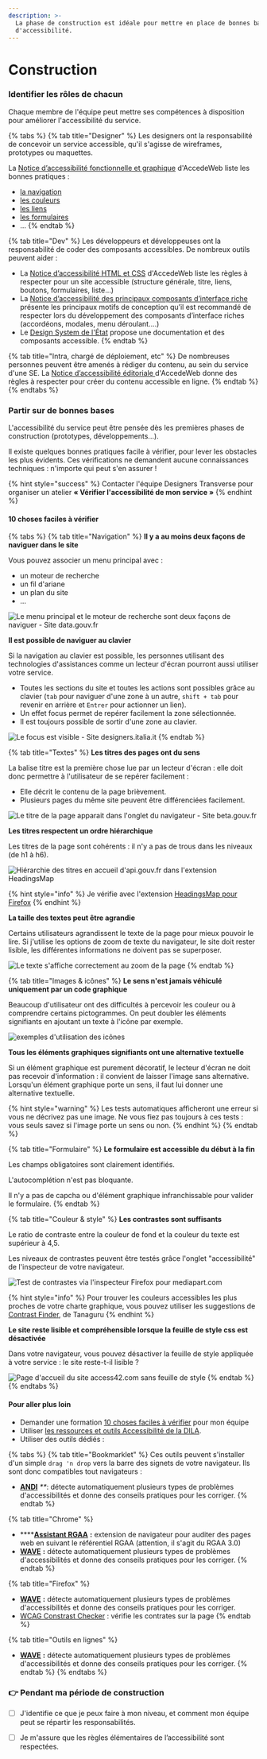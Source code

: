 ```yaml
---
description: >-
  La phase de construction est idéale pour mettre en place de bonnes bases 
  d'accessibilité.
---
```


# Construction

### Identifier les rôles de chacun

Chaque membre de l'équipe peut mettre ses compétences à disposition pour améliorer l'accessibilité du service.

{% tabs %}
{% tab title="Designer" %}
Les designers ont la responsabilité de concevoir un service accessible, qu'il s'agisse de wireframes, prototypes ou maquettes.

La [Notice d’accessibilité fonctionnelle et graphique](https://www.accede-web.com/notices/fonctionnelle-graphique/) d'AccedeWeb liste les bonnes pratiques :

* [la navigation](https://www.accede-web.com/notices/fonctionnelle-graphique/navigation/)
* [les couleurs](https://www.accede-web.com/notices/fonctionnelle-graphique/couleurs/)
* [les liens](https://www.accede-web.com/notices/fonctionnelle-graphique/liens/)
* [les formulaires](https://www.accede-web.com/notices/fonctionnelle-graphique/formulaires/)
* ...
{% endtab %}

{% tab title="Dev" %}
Les développeurs et développeuses ont la responsabilité de coder des composants accessibles. De nombreux outils peuvent aider :

* La [Notice d’accessibilité HTML et CSS](https://www.accede-web.com/notices/html-et-css/) d'AccedeWeb liste les règles à respecter pour un site accessible \(structure générale, titre, liens, boutons, formulaires, liste...\)
* La [Notice d’accessibilité des principaux composants d’interface riche](https://www.accede-web.com/notices/interface-riche/) présente les principaux motifs de conception qu’il est recommandé de respecter lors du développement des composants d’interface riches \(accordéons, modales, menu déroulant....\)
* Le [Design System de l'État](https://gouvfr.atlassian.net/wiki/spaces/DB/overview?homepageId=145359476) propose une documentation et des composants accessible.
{% endtab %}

{% tab title="Intra, chargé de déploiement, etc" %}
De nombreuses personnes peuvent être amenés à rédiger du contenu, au sein du service d'une SE. La [Notice d’accessibilité éditoriale ](https://www.accede-web.com/notices/editoriale-modele/)d'AccedeWeb donne des règles à respecter pour créer du contenu accessible en ligne.
{% endtab %}
{% endtabs %}

### Partir sur de bonnes bases

L'accessibilité du service peut être pensée dès les premières phases de construction \(prototypes, développements...\).

Il existe quelques bonnes pratiques facile à vérifier, pour lever les obstacles les plus évidents. Ces vérifications ne demandent aucune connaissances techniques : n'importe qui peut s'en assurer !

{% hint style="success" %}
Contacter l'équipe Designers Transverse pour organiser un atelier **« Vérifier l'accessibilité de mon service »**
{% endhint %}

#### 10 choses faciles à vérifier

{% tabs %}
{% tab title="Navigation" %}
**Il y a au moins deux façons de naviguer dans le site**

Vous pouvez associer un menu principal avec :

* un moteur de recherche
* un fil d'ariane
* un plan du site
* ...

![Le menu principal et le moteur de recherche sont deux fa&#xE7;ons de naviguer - Site data.gouv.fr](../../../.gitbook/assets/doublenav.png)

**Il est possible de naviguer au clavier**

Si la navigation au clavier est possible, les personnes utilisant des technologies d'assistances comme un lecteur d'écran pourront aussi utiliser votre service.

* Toutes les sections du site et toutes les actions sont possibles grâce au clavier \(`tab` pour naviguer d'une zone à un autre, `shift + tab` pour revenir en arrière et `Entrer` pour actionner un lien\). 
* Un effet focus permet de repérer facilement la zone sélectionnée. 
* Il est toujours possible de sortir d'une zone au clavier.

![Le focus est visible - Site designers.italia.it](../../../.gitbook/assets/capture-de-cran-2020-05-25-a-14.58.07.png)
{% endtab %}

{% tab title="Textes" %}
**Les titres des pages ont du sens**

La balise titre est la première chose lue par un lecteur d'écran : elle doit donc permettre à l'utilisateur de se repérer facilement :

* Elle décrit le contenu de la page brièvement.
* Plusieurs pages du même site peuvent être différenciées facilement.

![Le titre de la page apparait dans l&apos;onglet du navigateur - Site beta.gouv.fr](../../../.gitbook/assets/capture-de-cran-2020-05-25-a-16.18.49.png)

**Les titres respectent un ordre hiérarchique**

Les titres de la page sont cohérents : il n'y a pas de trous dans les niveaux \(de h1 à h6\).

![Hi&#xE9;rarchie des titres en accueil d&apos;api.gouv.fr dans l&apos;extension HeadingsMap](../../../.gitbook/assets/capture-de-cran-2020-05-25-a-15.52.31.png)

{% hint style="info" %}
Je vérifie avec l'extension [HeadingsMap pour Firefox](https://addons.mozilla.org/fr/firefox/addon/headingsmap/)
{% endhint %}

**La taille des textes peut être agrandie**

Certains utilisateurs agrandissent le texte de la page pour mieux pouvoir le lire. Si j'utilise les options de zoom de texte du navigateur, le site doit rester lisible, les différentes informations ne doivent pas se superposer.

![Le texte s&apos;affiche correctement au zoom de la page](../../../.gitbook/assets/zoom.png)
{% endtab %}

{% tab title="Images & icônes" %}
**Le sens n'est jamais véhiculé uniquement par un code graphique**

Beaucoup d'utilisateur ont des difficultés à percevoir les couleur ou à comprendre certains pictogrammes. On peut doubler les éléments signifiants en ajoutant un texte à l'icône par exemple.

![exemples d&apos;utilisation des ic&#xF4;nes](../../../.gitbook/assets/capture-de-cran-2020-05-25-a-17.05.39.png)

**Tous les éléments graphiques signifiants ont une alternative textuelle**

Si un élément graphique est purement décoratif, le lecteur d'écran ne doit pas recevoir d'information : il convient de laisser l'image sans alternative.  
Lorsqu'un élément graphique porte un sens, il faut lui donner une alternative textuelle.

{% hint style="warning" %}
Les tests automatiques afficheront une erreur si vous ne décrivez pas une image. Ne vous fiez pas toujours à ces tests : vous seuls savez si l'image porte un sens ou non.
{% endhint %}
{% endtab %}

{% tab title="Formulaire" %}
**Le formulaire est accessible du début à la fin**

Les champs obligatoires sont clairement identifiés.

L'autocomplétion n'est pas bloquante.

Il n'y a pas de capcha ou d'élément graphique infranchissable pour valider le formulaire.
{% endtab %}

{% tab title="Couleur & style" %}
**Les contrastes sont suffisants**

Le ratio de contraste entre la couleur de fond et la couleur du texte est supérieur à 4,5.

Les niveaux de contrastes peuvent être testés grâce l'onglet "accessibilité" de l'inspecteur de votre navigateur.

![Test de contrastes via l&apos;inspecteur Firefox pour mediapart.com](../../../.gitbook/assets/capture-de-cran-2020-05-26-a-09.48.45.png)

{% hint style="info" %}
Pour trouver les couleurs accessibles les plus proches de votre charte graphique, vous pouvez utiliser les suggestions de [Contrast Finder](https://contrast-finder.tanaguru.com/?lang=fr), de Tanaguru
{% endhint %}

**Le site reste lisible et compréhensible lorsque la feuille de style css est désactivée**

Dans votre navigateur, vous pouvez désactiver la feuille de style appliquée à votre service : le site reste-t-il lisible ?

![Page d&apos;accueil du site access42.com sans feuille de style](../../../.gitbook/assets/capture-de-cran-2020-05-25-a-18.34.52.png)
{% endtab %}
{% endtabs %}

#### Pour aller plus loin

* Demander une formation [10 choses faciles à vérifier](https://doc.incubateur.net/design/nos-rendez-vous-design/formation/accessibilite) pour mon équipe
* Utiliser [les ressources et outils Accessibilité de la DILA](https://pidila.gitlab.io/).
* Utiliser des outils dédiés : 

{% tabs %}
{% tab title="Bookmarklet" %}
Ces outils peuvent s'installer d'un simple `drag 'n drop` vers la barre des signets de votre navigateur. Ils sont donc compatibles tout navigateurs :

* [**ANDI**](https://www.ssa.gov/accessibility/andi/help/install.html) _\*\*_: détecte automatiquement plusieurs types de problèmes d'accessibilités et donne des conseils pratiques pour les corriger.
{% endtab %}

{% tab title="Chrome" %}
* \*\*\*\*[**Assistant RGAA**](https://chrome.google.com/webstore/detail/assistant-rgaa/cgpmofepeeiaaljkcclfldhaalfpcand?hl=fr) **:** extension de navigateur pour auditer des pages web en suivant le référentiel RGAA \(attention, il s'agit du RGAA 3.0\)
* [**WAVE**](https://wave.webaim.org/extension/) **:** détecte automatiquement plusieurs types de problèmes d'accessibilités et donne des conseils pratiques pour les corriger.
{% endtab %}

{% tab title="Firefox" %}
* [**WAVE**](https://wave.webaim.org/extension/) **:** détecte automatiquement plusieurs types de problèmes d'accessibilités et donne des conseils pratiques pour les corriger.
* [WCAG Constrast Checker](https://addons.mozilla.org/en-US/firefox/addon/wcag-contrast-checker/) : vérifie les contrates sur la page 
{% endtab %}

{% tab title="Outils en lignes" %}
* [**WAVE**](https://wave.webaim.org/) **:** détecte automatiquement plusieurs types de problèmes d'accessibilités et donne des conseils pratiques pour les corriger.
{% endtab %}
{% endtabs %}

### 👉 Pendant ma période de construction

* [ ] J'identifie ce que je peux faire à mon niveau, et comment mon équipe peut se répartir les responsabilités. 
* [ ] Je m'assure que les règles élémentaires de l’accessibilité sont respectées.


